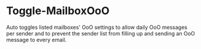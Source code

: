 # Toggle-MailboxOoO
Auto toggles listed mailboxes' OoO settings to allow daily OoO messages per sender and to prevent the sender list from filling up and sending an OoO message to every email.
